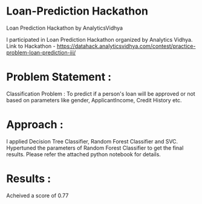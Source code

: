 # Loan-Prediction Hackathon
Loan Prediction Hackathon by AnalyticsVidhya

I participated in Loan Prediction Hackathon organized by Analytics Vidhya. Link to Hackathon - https://datahack.analyticsvidhya.com/contest/practice-problem-loan-prediction-iii/

# Problem Statement :
Classification Problem : To predict if a person's loan will be approved or not based on parameters like gender, ApplicantIncome, Credit History etc. 

# Approach :
I applied Decision Tree Classifier, Random Forest Classifier and SVC. Hypertuned the parameters of Random Forest Classifier to get the final results. Please refer the attached python notebook for details.

# Results :
Acheived a score of 0.77 
